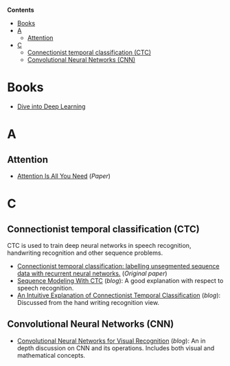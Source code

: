 **Contents**
- [Books](#books)
- [A](#a)
  - [Attention](#attention)
- [C](#c)
  - [Connectionist temporal classification (CTC)](#connectionist-temporal-classification-ctc)
  - [Convolutional Neural Networks (CNN)](#convolutional-neural-networks-cnn)

# Books
- [Dive into Deep Learning](http://d2l.ai/index.html)

# A
## Attention
- [Attention Is All You Need](http://papers.nips.cc/paper/7181-attention-is-all-you-%0Aneed.pdf) (*Paper*)

# C
## Connectionist temporal classification (CTC)
CTC is used to train deep neural networks in speech recognition, handwriting recognition and other sequence problems.
- [Connectionist temporal classification: labelling unsegmented sequence data with recurrent neural networks.](https://mediatum.ub.tum.de/doc/1292048/file.pdf) (*Original paper*)
- [Sequence Modeling With CTC](https://distill.pub/2017/ctc/) (*blog*): A good explanation with respect to speech recognition.
- [An Intuitive Explanation of Connectionist Temporal Classification](https://towardsdatascience.com/intuitively-understanding-connectionist-temporal-classification-3797e43a86c) (*blog*): Discussed from the hand writing recognition view.

## Convolutional Neural Networks (CNN)
- [Convolutional Neural Networks for Visual Recognition](https://cs231n.github.io/convolutional-networks/) (*blog*): An in depth discussion on CNN and its operations. Includes both visual and mathematical concepts. 